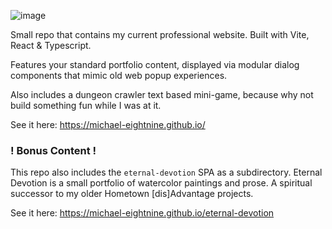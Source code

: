![image](https://github.com/user-attachments/assets/6ccefe6d-7d4c-4cb0-a329-f2354150ba9e)

Small repo that contains my current professional website. Built with Vite, React & Typescript.

Features your standard portfolio content, displayed via modular dialog components that mimic old web popup experiences.

Also includes a dungeon crawler text based mini-game, because why not build something fun while I was at it.

See it here: https://michael-eightnine.github.io/

### ! Bonus Content !

This repo also includes the `eternal-devotion` SPA as a subdirectory. Eternal Devotion is a small portfolio of watercolor paintings and prose. A spiritual successor to my older Hometown [dis]Advantage projects.

See it here: https://michael-eightnine.github.io/eternal-devotion
